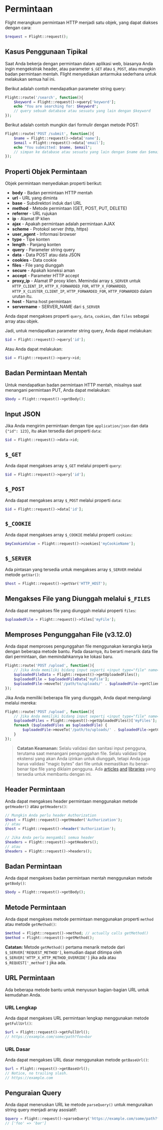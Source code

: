 # Permintaan

Flight merangkum permintaan HTTP menjadi satu objek, yang dapat diakses dengan cara:

```php
$request = Flight::request();
```

## Kasus Penggunaan Tipikal

Saat Anda bekerja dengan permintaan dalam aplikasi web, biasanya Anda ingin mengekstrak header, atau parameter `$_GET` atau `$_POST`, atau mungkin badan permintaan mentah. Flight menyediakan antarmuka sederhana untuk melakukan semua hal ini.

Berikut adalah contoh mendapatkan parameter string query:

```php
Flight::route('/search', function(){
	$keyword = Flight::request()->query['keyword'];
	echo "You are searching for: $keyword";
	// query sebuah database atau sesuatu yang lain dengan $keyword
});
```

Berikut adalah contoh mungkin dari formulir dengan metode POST:

```php
Flight::route('POST /submit', function(){
	$name = Flight::request()->data['name'];
	$email = Flight::request()->data['email'];
	echo "You submitted: $name, $email";
	// simpan ke database atau sesuatu yang lain dengan $name dan $email
});
```

## Properti Objek Permintaan

Objek permintaan menyediakan properti berikut:

- **body** - Badan permintaan HTTP mentah
- **url** - URL yang diminta
- **base** - Subdirektori induk dari URL
- **method** - Metode permintaan (GET, POST, PUT, DELETE)
- **referrer** - URL rujukan
- **ip** - Alamat IP klien
- **ajax** - Apakah permintaan adalah permintaan AJAX
- **scheme** - Protokol server (http, https)
- **user_agent** - Informasi browser
- **type** - Tipe konten
- **length** - Panjang konten
- **query** - Parameter string query
- **data** - Data POST atau data JSON
- **cookies** - Data cookie
- **files** - File yang diunggah
- **secure** - Apakah koneksi aman
- **accept** - Parameter HTTP accept
- **proxy_ip** - Alamat IP proxy klien. Memindai array `$_SERVER` untuk `HTTP_CLIENT_IP`, `HTTP_X_FORWARDED_FOR`, `HTTP_X_FORWARDED`, `HTTP_X_CLUSTER_CLIENT_IP`, `HTTP_FORWARDED_FOR`, `HTTP_FORWARDED` dalam urutan itu.
- **host** - Nama host permintaan
- **servername** - SERVER_NAME dari `$_SERVER`

Anda dapat mengakses properti `query`, `data`, `cookies`, dan `files` sebagai array atau objek.

Jadi, untuk mendapatkan parameter string query, Anda dapat melakukan:

```php
$id = Flight::request()->query['id'];
```

Atau Anda dapat melakukan:

```php
$id = Flight::request()->query->id;
```

## Badan Permintaan Mentah

Untuk mendapatkan badan permintaan HTTP mentah, misalnya saat menangani permintaan PUT, Anda dapat melakukan:

```php
$body = Flight::request()->getBody();
```

## Input JSON

Jika Anda mengirim permintaan dengan tipe `application/json` dan data `{"id": 123}`, itu akan tersedia dari properti `data`:

```php
$id = Flight::request()->data->id;
```

## `$_GET`

Anda dapat mengakses array `$_GET` melalui properti `query`:

```php
$id = Flight::request()->query['id'];
```

## `$_POST`

Anda dapat mengakses array `$_POST` melalui properti `data`:

```php
$id = Flight::request()->data['id'];
```

## `$_COOKIE`

Anda dapat mengakses array `$_COOKIE` melalui properti `cookies`:

```php
$myCookieValue = Flight::request()->cookies['myCookieName'];
```

## `$_SERVER`

Ada pintasan yang tersedia untuk mengakses array `$_SERVER` melalui metode `getVar()`:

```php
$host = Flight::request()->getVar('HTTP_HOST');
```

## Mengakses File yang Diunggah melalui `$_FILES`

Anda dapat mengakses file yang diunggah melalui properti `files`:

```php
$uploadedFile = Flight::request()->files['myFile'];
```

## Memproses Pengunggahan File (v3.12.0)

Anda dapat memproses pengunggahan file menggunakan kerangka kerja dengan beberapa metode bantu. Pada dasarnya, itu berarti menarik data file dari permintaan, dan memindahkannya ke lokasi baru.

```php
Flight::route('POST /upload', function(){
	// Jika Anda memiliki bidang input seperti <input type="file" name="myFile">
	$uploadedFileData = Flight::request()->getUploadedFiles();
	$uploadedFile = $uploadedFileData['myFile'];
	$uploadedFile->moveTo('/path/to/uploads/' . $uploadedFile->getClientFilename());
});
```

Jika Anda memiliki beberapa file yang diunggah, Anda dapat mengulangi melalui mereka:

```php
Flight::route('POST /upload', function(){
	// Jika Anda memiliki bidang input seperti <input type="file" name="myFiles[]">
	$uploadedFiles = Flight::request()->getUploadedFiles()['myFiles'];
	foreach ($uploadedFiles as $uploadedFile) {
		$uploadedFile->moveTo('/path/to/uploads/' . $uploadedFile->getClientFilename());
	}
});
```

> **Catatan Keamanan:** Selalu validasi dan sanitasi input pengguna, terutama saat menangani pengunggahan file. Selalu validasi tipe ekstensi yang akan Anda izinkan untuk diunggah, tetapi Anda juga harus validasi "magic bytes" dari file untuk memastikan itu benar-benar tipe file yang diklaim pengguna. Ada [articles](https://dev.to/yasuie/php-file-upload-check-uploaded-files-with-magic-bytes-54oe) [and](https://amazingalgorithms.com/snippets/php/detecting-the-mime-type-of-an-uploaded-file-using-magic-bytes/) [libraries](https://github.com/RikudouSage/MimeTypeDetector) yang tersedia untuk membantu dengan ini.

## Header Permintaan

Anda dapat mengakses header permintaan menggunakan metode `getHeader()` atau `getHeaders()`:

```php
// Mungkin Anda perlu header Authorization
$host = Flight::request()->getHeader('Authorization');
// atau
$host = Flight::request()->header('Authorization');

// Jika Anda perlu mengambil semua header
$headers = Flight::request()->getHeaders();
// atau
$headers = Flight::request()->headers();
```

## Badan Permintaan

Anda dapat mengakses badan permintaan mentah menggunakan metode `getBody()`:

```php
$body = Flight::request()->getBody();
```

## Metode Permintaan

Anda dapat mengakses metode permintaan menggunakan properti `method` atau metode `getMethod()`:

```php
$method = Flight::request()->method; // actually calls getMethod()
$method = Flight::request()->getMethod();
```

**Catatan:** Metode `getMethod()` pertama menarik metode dari `$_SERVER['REQUEST_METHOD']`, kemudian dapat ditimpa oleh `$_SERVER['HTTP_X_HTTP_METHOD_OVERRIDE']` jika ada atau `$_REQUEST['_method']` jika ada.

## URL Permintaan

Ada beberapa metode bantu untuk menyusun bagian-bagian URL untuk kemudahan Anda.

### URL Lengkap

Anda dapat mengakses URL permintaan lengkap menggunakan metode `getFullUrl()`:

```php
$url = Flight::request()->getFullUrl();
// https://example.com/some/path?foo=bar
```

### URL Dasar

Anda dapat mengakses URL dasar menggunakan metode `getBaseUrl()`:

```php
$url = Flight::request()->getBaseUrl();
// Notice, no trailing slash.
// https://example.com
```

## Penguraian Query

Anda dapat meneruskan URL ke metode `parseQuery()` untuk menguraikan string query menjadi array asosiatif:

```php
$query = Flight::request()->parseQuery('https://example.com/some/path?foo=bar');
// ['foo' => 'bar']
```